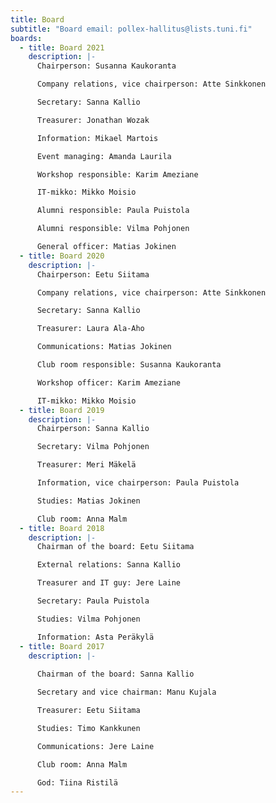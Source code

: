```yaml
---
title: Board
subtitle: "Board email: pollex-hallitus@lists.tuni.fi"
boards:
  - title: Board 2021
    description: |-
      Chairperson: Susanna Kaukoranta

      Company relations, vice chairperson: Atte Sinkkonen

      Secretary: Sanna Kallio

      Treasurer: Jonathan Wozak

      Information: Mikael Martois

      Event managing: Amanda Laurila

      Workshop responsible: Karim Ameziane

      IT-mikko: Mikko Moisio

      Alumni responsible: Paula Puistola

      Alumni responsible: Vilma Pohjonen

      General officer: Matias Jokinen
  - title: Board 2020
    description: |-
      Chairperson: Eetu Siitama

      Company relations, vice chairperson: Atte Sinkkonen

      Secretary: Sanna Kallio

      Treasurer: Laura Ala-Aho

      Communications: Matias Jokinen

      Club room responsible: Susanna Kaukoranta

      Workshop officer: Karim Ameziane

      IT-mikko: Mikko Moisio
  - title: Board 2019
    description: |-
      Chairperson: Sanna Kallio

      Secretary: Vilma Pohjonen

      Treasurer: Meri Mäkelä

      Information, vice chairperson: Paula Puistola

      Studies: Matias Jokinen

      Club room: Anna Malm
  - title: Board 2018
    description: |-
      Chairman of the board: Eetu Siitama

      External relations: Sanna Kallio

      Treasurer and IT guy: Jere Laine

      Secretary: Paula Puistola

      Studies: Vilma Pohjonen

      Information: Asta Peräkylä
  - title: Board 2017
    description: |-
      
      Chairman of the board: Sanna Kallio

      Secretary and vice chairman: Manu Kujala

      Treasurer: Eetu Siitama

      Studies: Timo Kankkunen

      Communications: Jere Laine

      Club room: Anna Malm

      God: Tiina Ristilä
---
```

